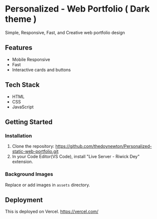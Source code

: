 # Personalized - Web Portfolio ( Dark theme )

Simple, Responsive, Fast, and Creative web portfolio design

## Features

- Mobile Responsive
- Fast
- Interactive cards and buttons

## Tech Stack

- HTML
- CSS
- JavaScript

## Getting Started

### Installation

1. Clone the repository:
   https://github.com/thedoynewton/Personalized-static-web-portfolio.git
2. In your Code Editor(VS Code), install "Live Server - Riwick Dey" extension.

### Background Images

Replace or add images in `assets` directory.

## Deployment

This is deployed on Vercel. https://vercel.com/
